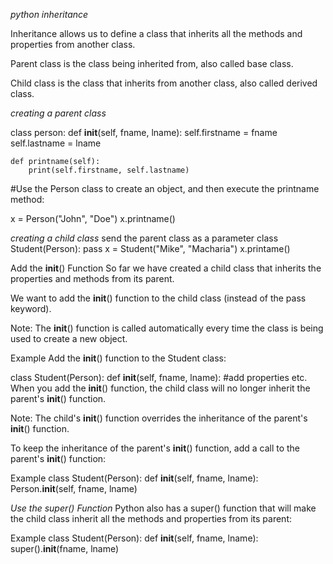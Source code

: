 *python inheritance*

Inheritance allows us to define a class that inherits all the methods and properties from another class.

Parent class is the class being inherited from, also called base class.

Child class is the class that inherits from another class, also called derived class.

*creating a parent class*

class person:
    def __init__(self, fname, lname):
        self.firstname = fname
        self.lastname = lname

    def printname(self):
        print(self.firstname, self.lastname)
#Use the Person class to create an object, and then execute the printname method:

x = Person("John", "Doe")
x.printname()


*creating a child class*
send the parent class as a parameter
class Student(Person):
    pass
x = Student("Mike", "Macharia")
x.printame()

Add the __init__() Function
So far we have created a child class that inherits the properties and methods from its parent.

We want to add the __init__() function to the child class (instead of the pass keyword).

Note: The __init__() function is called automatically every time the class is being used to create a new object.

Example
Add the __init__() function to the Student class:

class Student(Person):
  def __init__(self, fname, lname):
    #add properties etc.
When you add the __init__() function, the child class will no longer inherit the parent's __init__() function.

Note: The child's __init__() function overrides the inheritance of the parent's __init__() function.

To keep the inheritance of the parent's __init__() function, add a call to the parent's __init__() function:

Example
class Student(Person):
  def __init__(self, fname, lname):
    Person.__init__(self, fname, lname)

*Use the super() Function*
Python also has a super() function that will make the child class inherit all the methods and properties from its parent:

Example
class Student(Person):
  def __init__(self, fname, lname):
    super().__init__(fname, lname)